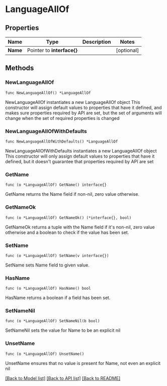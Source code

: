# LanguageAllOf

## Properties

Name | Type | Description | Notes
------------ | ------------- | ------------- | -------------
**Name** | Pointer to **interface{}** |  | [optional] 

## Methods

### NewLanguageAllOf

`func NewLanguageAllOf() *LanguageAllOf`

NewLanguageAllOf instantiates a new LanguageAllOf object
This constructor will assign default values to properties that have it defined,
and makes sure properties required by API are set, but the set of arguments
will change when the set of required properties is changed

### NewLanguageAllOfWithDefaults

`func NewLanguageAllOfWithDefaults() *LanguageAllOf`

NewLanguageAllOfWithDefaults instantiates a new LanguageAllOf object
This constructor will only assign default values to properties that have it defined,
but it doesn't guarantee that properties required by API are set

### GetName

`func (o *LanguageAllOf) GetName() interface{}`

GetName returns the Name field if non-nil, zero value otherwise.

### GetNameOk

`func (o *LanguageAllOf) GetNameOk() (*interface{}, bool)`

GetNameOk returns a tuple with the Name field if it's non-nil, zero value otherwise
and a boolean to check if the value has been set.

### SetName

`func (o *LanguageAllOf) SetName(v interface{})`

SetName sets Name field to given value.

### HasName

`func (o *LanguageAllOf) HasName() bool`

HasName returns a boolean if a field has been set.

### SetNameNil

`func (o *LanguageAllOf) SetNameNil(b bool)`

 SetNameNil sets the value for Name to be an explicit nil

### UnsetName
`func (o *LanguageAllOf) UnsetName()`

UnsetName ensures that no value is present for Name, not even an explicit nil

[[Back to Model list]](../README.md#documentation-for-models) [[Back to API list]](../README.md#documentation-for-api-endpoints) [[Back to README]](../README.md)


